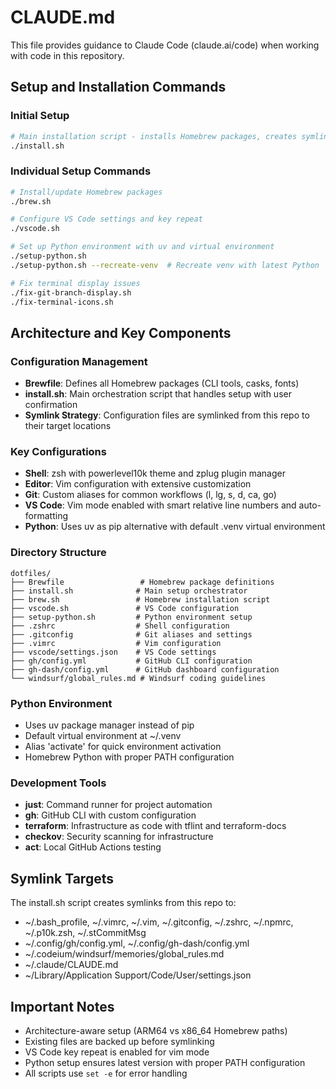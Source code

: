 # CLAUDE.md

This file provides guidance to Claude Code (claude.ai/code) when working with code in this repository.

## Setup and Installation Commands

### Initial Setup
```bash
# Main installation script - installs Homebrew packages, creates symlinks, and configures VS Code
./install.sh
```

### Individual Setup Commands
```bash
# Install/update Homebrew packages
./brew.sh

# Configure VS Code settings and key repeat
./vscode.sh

# Set up Python environment with uv and virtual environment
./setup-python.sh
./setup-python.sh --recreate-venv  # Recreate venv with latest Python

# Fix terminal display issues
./fix-git-branch-display.sh
./fix-terminal-icons.sh
```

## Architecture and Key Components

### Configuration Management
- **Brewfile**: Defines all Homebrew packages (CLI tools, casks, fonts)
- **install.sh**: Main orchestration script that handles setup with user confirmation
- **Symlink Strategy**: Configuration files are symlinked from this repo to their target locations

### Key Configurations
- **Shell**: zsh with powerlevel10k theme and zplug plugin manager
- **Editor**: Vim configuration with extensive customization
- **Git**: Custom aliases for common workflows (l, lg, s, d, ca, go)
- **VS Code**: Vim mode enabled with smart relative line numbers and auto-formatting
- **Python**: Uses uv as pip alternative with default .venv virtual environment

### Directory Structure
```
dotfiles/
├── Brewfile                 # Homebrew package definitions
├── install.sh              # Main setup orchestrator
├── brew.sh                 # Homebrew installation script
├── vscode.sh               # VS Code configuration
├── setup-python.sh         # Python environment setup
├── .zshrc                  # Shell configuration
├── .gitconfig              # Git aliases and settings
├── .vimrc                  # Vim configuration
├── vscode/settings.json    # VS Code settings
├── gh/config.yml           # GitHub CLI configuration
├── gh-dash/config.yml      # GitHub dashboard configuration
└── windsurf/global_rules.md # Windsurf coding guidelines
```

### Python Environment
- Uses uv package manager instead of pip
- Default virtual environment at ~/.venv
- Alias 'activate' for quick environment activation
- Homebrew Python with proper PATH configuration

### Development Tools
- **just**: Command runner for project automation
- **gh**: GitHub CLI with custom configuration
- **terraform**: Infrastructure as code with tflint and terraform-docs
- **checkov**: Security scanning for infrastructure
- **act**: Local GitHub Actions testing

## Symlink Targets
The install.sh script creates symlinks from this repo to:
- ~/.bash_profile, ~/.vimrc, ~/.vim, ~/.gitconfig, ~/.zshrc, ~/.npmrc, ~/.p10k.zsh, ~/.stCommitMsg
- ~/.config/gh/config.yml, ~/.config/gh-dash/config.yml
- ~/.codeium/windsurf/memories/global_rules.md
- ~/.claude/CLAUDE.md
- ~/Library/Application Support/Code/User/settings.json

## Important Notes
- Architecture-aware setup (ARM64 vs x86_64 Homebrew paths)
- Existing files are backed up before symlinking
- VS Code key repeat is enabled for vim mode
- Python setup ensures latest version with proper PATH configuration
- All scripts use `set -e` for error handling